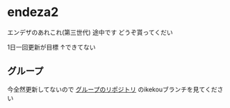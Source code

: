 # endeza2
エンデザのあれこれ(第三世代)
途中です
どうぞ貰ってくだい

1日一回更新が目標
↑できてない

<!DOCUTYPE html>
<h2>グループ</h2>
今全然更新してないので
<a href="https://github.com/EngineeringDesign/webapp-group10">グループのリポジトリ</a>
のikekouブランチを見てください
